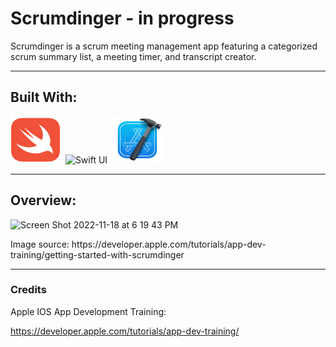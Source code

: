 # Scrumdinger - in progress

Scrumdinger is a scrum meeting management app featuring a categorized scrum summary list, a meeting timer, and transcript creator.

-----

## Built With:
<img src="https://github.com/devicons/devicon/blob/master/icons/swift/swift-original.svg" title="Swift" alt="Swfit" width= "80" height="75"/>&nbsp;
<img src="https://developer.apple.com/assets/elements/icons/swiftui/swiftui-96x96_2x.png" title="Swift UI" alt="Swift UI" width= "80" height="75"/>&nbsp;
<img src="https://github.com/devicons/devicon/blob/master/icons/xcode/xcode-original.svg" title="Xcode" alt="Xcode" width= "80" height="75"/>&nbsp;

-----
## Overview:

![Screen Shot 2022-11-18 at 6 19 43 PM](https://user-images.githubusercontent.com/97429214/202944820-d8ec2219-8f23-42e4-9368-1282bc432df6.png)

<p>
Image source: https://developer.apple.com/tutorials/app-dev-training/getting-started-with-scrumdinger
</p>

 -----

### Credits
Apple IOS App Development Training:

https://developer.apple.com/tutorials/app-dev-training/

